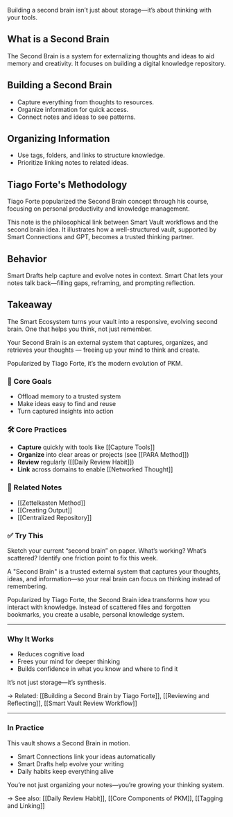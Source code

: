 
Building a second brain isn’t just about storage—it’s about thinking with your tools. 
## What is a Second Brain
The Second Brain is a system for externalizing thoughts and ideas to aid memory and creativity. It focuses on building a digital knowledge repository.
## Building a Second Brain
- Capture everything from thoughts to resources.
- Organize information for quick access.
- Connect notes and ideas to see patterns.
## Organizing Information
- Use tags, folders, and links to structure knowledge.
- Prioritize linking notes to related ideas.

## Tiago Forte's Methodology
Tiago Forte popularized the Second Brain concept through his course, focusing on personal productivity and knowledge management.

This note is the philosophical link between Smart Vault workflows and the second brain idea. It illustrates how a well-structured vault, supported by Smart Connections and GPT, becomes a trusted thinking partner.

## Behavior
Smart Drafts help capture and evolve notes in context. Smart Chat lets your notes talk back—filling gaps, reframing, and prompting reflection.

## Takeaway
The Smart Ecosystem turns your vault into a responsive, evolving second brain. One that helps you think, not just remember.


Your Second Brain is an external system that captures, organizes, and retrieves your thoughts — freeing up your mind to think and create.

Popularized by Tiago Forte, it’s the modern evolution of PKM.

### 🎯 Core Goals
- Offload memory to a trusted system
- Make ideas easy to find and reuse
- Turn captured insights into action

### 🛠️ Core Practices
- **Capture** quickly with tools like [[Capture Tools]]
- **Organize** into clear areas or projects (see [[PARA Method]])
- **Review** regularly ([[Daily Review Habit]])
- **Link** across domains to enable [[Networked Thought]]

### 🔗 Related Notes
- [[Zettelkasten Method]]
- [[Creating Output]]
- [[Centralized Repository]]

### ✅ Try This
Sketch your current “second brain” on paper. What’s working? What’s scattered? Identify one friction point to fix this week.


A "Second Brain" is a trusted external system that captures your thoughts, ideas, and information—so your real brain can focus on thinking instead of remembering.

Popularized by Tiago Forte, the Second Brain idea transforms how you interact with knowledge. Instead of scattered files and forgotten bookmarks, you create a usable, personal knowledge system.

---

### Why It Works
- Reduces cognitive load
- Frees your mind for deeper thinking
- Builds confidence in what you know and where to find it

It’s not just storage—it’s synthesis.

→ Related: [[Building a Second Brain by Tiago Forte]], [[Reviewing and Reflecting]], [[Smart Vault Review Workflow]]

---

### In Practice
This vault shows a Second Brain in motion.

- Smart Connections link your ideas automatically
- Smart Drafts help evolve your writing
- Daily habits keep everything alive

You’re not just organizing your notes—you’re growing your thinking system.

→ See also: [[Daily Review Habit]], [[Core Components of PKM]], [[Tagging and Linking]]

